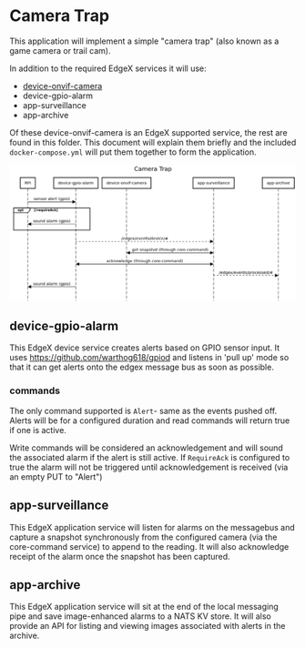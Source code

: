 # Camera Trap

This application will implement a simple "camera trap" (also known as a game camera or trail cam).

In addition to the required EdgeX services it will use:

- [device-onvif-camera](https://github.com/edgexfoundry/device-onvif-camera)
- device-gpio-alarm
- app-surveillance
- app-archive

Of these device-onvif-camera is an EdgeX supported service, the rest are found in this folder.  This document will explain them briefly and the included `docker-compose.yml` will put them together to form the application.

![Sequence Diagram](sequence.png)

## device-gpio-alarm

This EdgeX device service creates alerts based on GPIO sensor input.  It uses https://github.com/warthog618/gpiod and listens in 'pull up' mode so that it can get alerts onto the edgex message bus as soon as possible.

### commands

The only command supported is `Alert`- same as the events pushed off.  Alerts will be for a configured duration and read commands will return true if one is active.

Write commands will be considered an acknowledgement and will sound the associated alarm if the alert is still active.  If `RequireAck` is configured to true the alarm will not be triggered until acknowledgement is received (via an empty PUT to "Alert")

## app-surveillance

This EdgeX application service will listen for alarms on the messagebus and capture a snapshot synchronously from the configured camera (via the core-command service) to append to the reading.  It will also acknowledge receipt of the alarm once the snapshot has been captured.

## app-archive

This EdgeX application service will sit at the end of the local messaging pipe and save image-enhanced alarms to a NATS KV store.  It will also provide an API for listing and viewing images associated with alerts in the archive.